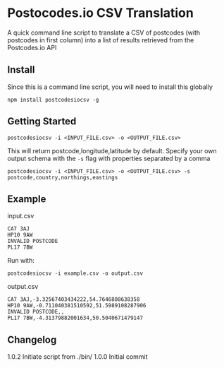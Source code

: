 # Postocodes.io CSV Translation

A quick command line script to translate a CSV of postcodes (with postcodes in first column) into a list of results retrieved from the Postcodes.io API

## Install

Since this is a command line script, you will need to install this globally

```
npm install postcodesiocsv -g
```

## Getting Started

```
postcodesiocsv -i <INPUT_FILE.csv> -o <OUTPUT_FILE.csv>
```

This will return postcode,longitude,latitude by default. Specify your own output schema with the `-s` flag with properties separated by a comma

```
postcodesiocsv -i <INPUT_FILE.csv> -o <OUTPUT_FILE.csv> -s postcode,country,northings,eastings
```

## Example

input.csv

```
CA7 3AJ
HP10 9AW
INVALID POSTCODE
PL17 7BW
```

Run with:
```
postcodesiocsv -i example.csv -o output.csv
```

output.csv
```
CA7 3AJ,-3.32567403434222,54.7646808638358
HP10 9AW,-0.711040381510592,51.5989108287906
INVALID POSTCODE,,
PL17 7BW,-4.31379882001634,50.5040671479147
```

## Changelog

1.0.2 Initiate script from ./bin/
1.0.0 Initial commit